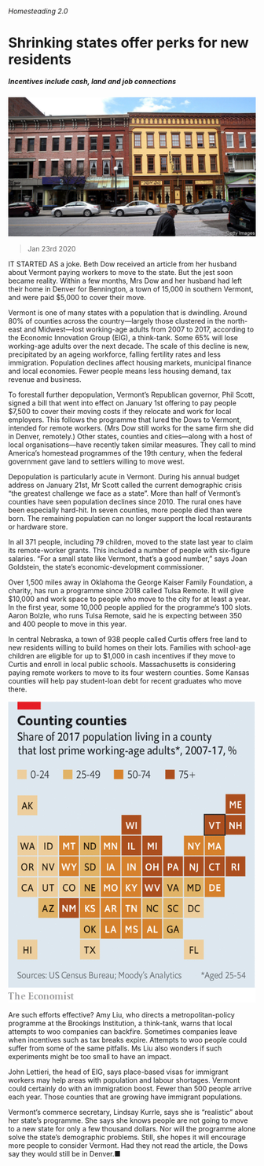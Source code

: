 ###### Homesteading 2.0

# Shrinking states offer perks for new residents 

##### Incentives include cash, land and job connections 

![image](images/20200125_USP506.jpg) 

> Jan 23rd 2020 

IT STARTED AS a joke. Beth Dow received an article from her husband about Vermont paying workers to move to the state. But the jest soon became reality. Within a few months, Mrs Dow and her husband had left their home in Denver for Bennington, a town of 15,000 in southern Vermont, and were paid $5,000 to cover their move.

Vermont is one of many states with a population that is dwindling. Around 80% of counties across the country—largely those clustered in the north-east and Midwest—lost working-age adults from 2007 to 2017, according to the Economic Innovation Group (EIG), a think-tank. Some 65% will lose working-age adults over the next decade. The scale of this decline is new, precipitated by an ageing workforce, falling fertility rates and less immigration. Population declines affect housing markets, municipal finance and local economies. Fewer people means less housing demand, tax revenue and business.


To forestall further depopulation, Vermont’s Republican governor, Phil Scott, signed a bill that went into effect on January 1st offering to pay people $7,500 to cover their moving costs if they relocate and work for local employers. This follows the programme that lured the Dows to Vermont, intended for remote workers. (Mrs Dow still works for the same firm she did in Denver, remotely.) Other states, counties and cities—along with a host of local organisations—have recently taken similar measures. They call to mind America’s homestead programmes of the 19th century, when the federal government gave land to settlers willing to move west.

Depopulation is particularly acute in Vermont. During his annual budget address on January 21st, Mr Scott called the current demographic crisis “the greatest challenge we face as a state”. More than half of Vermont’s counties have seen population declines since 2010. The rural ones have been especially hard-hit. In seven counties, more people died than were born. The remaining population can no longer support the local restaurants or hardware store.

In all 371 people, including 79 children, moved to the state last year to claim its remote-worker grants. This included a number of people with six-figure salaries. “For a small state like Vermont, that’s a good number,” says Joan Goldstein, the state’s economic-development commissioner.

Over 1,500 miles away in Oklahoma the George Kaiser Family Foundation, a charity, has run a programme since 2018 called Tulsa Remote. It will give $10,000 and work space to people who move to the city for at least a year. In the first year, some 10,000 people applied for the programme’s 100 slots. Aaron Bolzle, who runs Tulsa Remote, said he is expecting between 350 and 400 people to move in this year.

In central Nebraska, a town of 938 people called Curtis offers free land to new residents willing to build homes on their lots. Families with school-age children are eligible for up to $1,000 in cash incentives if they move to Curtis and enroll in local public schools. Massachusetts is considering paying remote workers to move to its four western counties. Some Kansas counties will help pay student-loan debt for recent graduates who move there.

![image](images/20200125_USM935.png) 


Are such efforts effective? Amy Liu, who directs a metropolitan-policy programme at the Brookings Institution, a think-tank, warns that local attempts to woo companies can backfire. Sometimes companies leave when incentives such as tax breaks expire. Attempts to woo people could suffer from some of the same pitfalls. Ms Liu also wonders if such experiments might be too small to have an impact.

John Lettieri, the head of EIG, says place-based visas for immigrant workers may help areas with population and labour shortages. Vermont could certainly do with an immigration boost. Fewer than 500 people arrive each year. Those counties that are growing have immigrant populations.

Vermont’s commerce secretary, Lindsay Kurrle, says she is “realistic” about her state’s programme. She says she knows people are not going to move to a new state for only a few thousand dollars. Nor will the programme alone solve the state’s demographic problems. Still, she hopes it will encourage more people to consider Vermont. Had they not read the article, the Dows say they would still be in Denver.■

